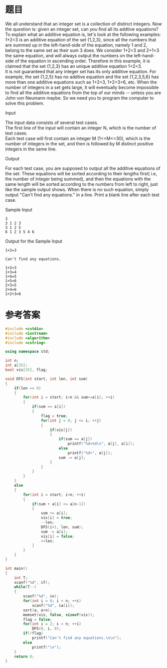 # 题目
  We all understand that an integer set is a collection of distinct integers. Now the question is: given an integer set, can you find all its addtive equations? To explain what an additive equation is, let's look at the following examples:<br>
    1+2=3 is an additive equation of the set {1,2,3}, since all the numbers that are summed up in the left-hand-side of the equation, namely 1 and 2, belong to the same set as their sum 3 does. We consider 1+2=3 and 2+1=3 the same equation, and will always output the numbers on the left-hand-side of the equation in ascending order. Therefore in this example, it is claimed that the set {1,2,3} has an unique additive equation 1+2=3.<br>
    It is not guaranteed that any integer set has its only additive equation. For example, the set {1,2,5} has no addtive equation and the set {1,2,3,5,6} has more than one additive equations such as 1+2=3, 1+2+3=6, etc. When the number of integers in a set gets large, it will eventually become impossible to find all the additive equations from the top of our minds -- unless you are John von Neumann maybe. So we need you to program the computer to solve this problem.

Input

The input data consists of several test cases.<br>
The first line of the input will contain an integer N, which is the number of test cases.<br>
Each test case will first contain an integer M (1<=M<=30), which is the number of integers in the set, and then is followed by M distinct positive integers in the same line.

Output

For each test case, you are supposed to output all the additive equations of the set. These equations will be sorted according to their lengths first( i.e, the number of integer being summed), and then the equations with the same length will be sorted according to the numbers from left to right, just like the sample output shows. When there is no such equation, simply output "Can't find any equations." in a line. Print a blank line after each test case.

Sample Input
```
3
3 1 2 3
3 1 2 5
6 1 2 3 5 4 6
```
Output for the Sample Input
```
1+2=3

Can't find any equations.

1+2=3
1+3=4
1+4=5
1+5=6
2+3=5
2+4=6
1+2+3=6
```
# 参考答案
```c++
#include <cstdio>
#include <iostream>
#include <algorithm>
#include <cstring>

using namespace std;

int n;
int a[35];
bool vis[35], flag;

void DFS(int start, int len, int sum)
{
    if(len == 0)
    {
        for(int i = start; i<n && sum>=a[i]; ++i)
        {
            if(sum == a[i])
            {
                flag = true;
                for(int j = 0; j <= i; ++j)
                {
                    if(vis[j])
                    {
                        if(sum == a[j])  
                            printf("%d=%d\n", a[j], a[i]);
                        else
                            printf("%d+", a[j]);
                        sum -= a[j];
                    }
                }
            }
        }
    }
    else
    {
        for(int i = start; i<n; ++i)
        {
            if(sum + a[i] <= a[n-1])
            {
                sum += a[i];
                vis[i] = true;
                --len;
                DFS(i+1, len, sum);
                sum -= a[i];
                vis[i] = false;
                ++len;
            }
        }
    }
}

int main()
{
    int T;
    scanf("%d", &T);
    while(T--)
    {
        scanf("%d", &n);
        for(int i = 0; i < n; ++i)
            scanf("%d", &a[i]);
        sort(a, a+n);
        memset(vis, false, sizeof(vis));
        flag = false;
        for(int i = 2; i < n; ++i)
            DFS(0, i, 0);
        if(!flag)
            printf("Can't find any equations.\n\n");
        else
            printf("\n");
    }
    return 0;
}
